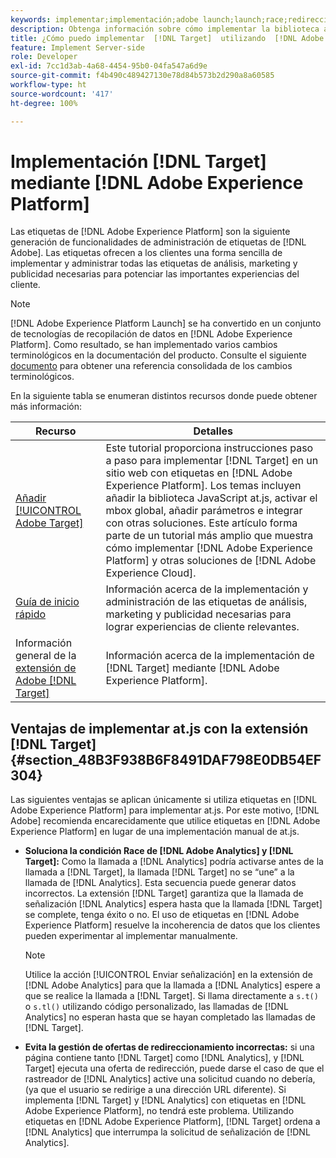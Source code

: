 ```yaml
---
keywords: implementar;implementación;adobe launch;launch;race;redireccionamiento;experience platform launch;platform launch;etiquetas;adobe platform
description: Obtenga información sobre cómo implementar la biblioteca at.js de  [!DNL Adobe Target]  mediante  [!DNL Adobe Experience Platform], the preferred method to implement [!DNL Target].
title: ¿Cómo puedo implementar  [!DNL Target]  utilizando  [!DNL Adobe Experience Platform]?
feature: Implement Server-side
role: Developer
exl-id: 7cc1d3ab-4a68-4454-95b0-04fa547a6d9e
source-git-commit: f4b490c489427130e78d84b573b2d290a8a60585
workflow-type: ht
source-wordcount: '417'
ht-degree: 100%

---
```


# Implementación [!DNL Target] mediante [!DNL Adobe Experience Platform]

Las etiquetas de [!DNL Adobe Experience Platform] son la siguiente generación de funcionalidades de administración de etiquetas de [!DNL Adobe]. Las etiquetas ofrecen a los clientes una forma sencilla de implementar y administrar todas las etiquetas de análisis, marketing y publicidad necesarias para potenciar las importantes experiencias del cliente.

>[!NOTE]
>
>[!DNL Adobe Experience Platform Launch] se ha convertido en un conjunto de tecnologías de recopilación de datos en [!DNL Adobe Experience Platform]. Como resultado, se han implementado varios cambios terminológicos en la documentación del producto. Consulte el siguiente [documento](https://experienceleague.adobe.com/docs/experience-platform/tags/term-updates.html?lang=es) para obtener una referencia consolidada de los cambios terminológicos.

En la siguiente tabla se enumeran distintos recursos donde puede obtener más información:

| Recurso | Detalles |
|--- |--- |
| [Añadir [!UICONTROL Adobe Target]](https://experienceleague.adobe.com/docs/launch-learn/implementing-in-websites-with-launch/implement-solutions/target.html?lang=es#implement-solutions) | Este tutorial proporciona instrucciones paso a paso para implementar [!DNL Target] en un sitio web con etiquetas en [!DNL Adobe Experience Platform]. Los temas incluyen añadir la biblioteca JavaScript at.js, activar el mbox global, añadir parámetros e integrar con otras soluciones. Este artículo forma parte de un tutorial más amplio que muestra cómo implementar [!DNL Adobe Experience Platform] y otras soluciones de [!DNL Adobe Experience Cloud]. |
| [Guía de inicio rápido](https://experienceleague.adobe.com/docs/experience-platform/tags/get-started/quick-start.html?lang=es) | Información acerca de la implementación y administración de las etiquetas de análisis, marketing y publicidad necesarias para lograr experiencias de cliente relevantes. |
| Información general de la [extensión de Adobe  [!DNL Target] ](https://experienceleague.adobe.com/docs/experience-platform/tags/extensions/adobe/target/overview.html?lang=es) | Información acerca de la implementación de [!DNL Target] mediante [!DNL Adobe Experience Platform]. |

## Ventajas de implementar at.js con la extensión [!DNL Target] {#section_48B3F938B6F8491DAF798E0DB54EF304}

Las siguientes ventajas se aplican únicamente si utiliza etiquetas en [!DNL Adobe Experience Platform] para implementar at.js. Por este motivo, [!DNL Adobe] recomienda encarecidamente que utilice etiquetas en [!DNL Adobe Experience Platform] en lugar de una implementación manual de at.js.

* **Soluciona la condición Race de [!DNL Adobe Analytics] y [!DNL Target]:** Como la llamada a [!DNL Analytics] podría activarse antes de la llamada a [!DNL Target], la llamada [!DNL Target] no se “une” a la llamada de [!DNL Analytics]. Esta secuencia puede generar datos incorrectos. La extensión [!DNL Target] garantiza que la llamada de señalización [!DNL Analytics] espera hasta que la llamada [!DNL Target] se complete, tenga éxito o no. El uso de etiquetas en [!DNL Adobe Experience Platform] resuelve la incoherencia de datos que los clientes pueden experimentar al implementar manualmente.

   >[!NOTE]
   >
   >Utilice la acción [!UICONTROL Enviar señalización] en la extensión de [!DNL Adobe Analytics] para que la llamada a [!DNL Analytics] espere a que se realice la llamada a [!DNL Target]. Si llama directamente a `s.t()` o `s.tl()` utilizando código personalizado, las llamadas de [!DNL Analytics] no esperan hasta que se hayan completado las llamadas de [!DNL Target].

* **Evita la gestión de ofertas de redireccionamiento incorrectas:** si una página contiene tanto [!DNL Target] como [!DNL Analytics], y [!DNL Target] ejecuta una oferta de redirección, puede darse el caso de que el rastreador de [!DNL Analytics] active una solicitud cuando no debería, (ya que el usuario se redirige a una dirección URL diferente). Si implementa [!DNL Target] y [!DNL Analytics] con etiquetas en [!DNL Adobe Experience Platform], no tendrá este problema. Utilizando etiquetas en [!DNL Adobe Experience Platform], [!DNL Target] ordena a [!DNL Analytics] que interrumpa la solicitud de señalización de [!DNL Analytics].
